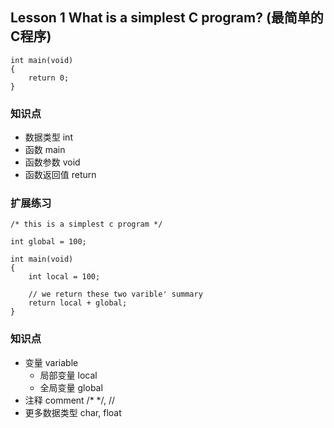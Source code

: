 ## Lesson 1 What is a simplest C program? (最简单的C程序)
	int main(void)
	{
		return 0;
	}

### 知识点
* 数据类型 int 
* 函数 main 
* 函数参数 void 
* 函数返回值 return

### 扩展练习

	/* this is a simplest c program */

	int global = 100;

	int main(void)
	{
		int local = 100;

		// we return these two varible' summary 
		return local + global;
	}
	
### 知识点
* 变量 variable
	- 局部变量 local
	- 全局变量 global
* 注释 comment /* */, //
* 更多数据类型 char, float 
	